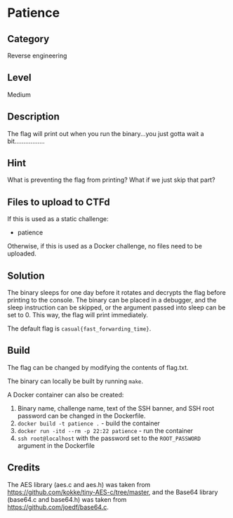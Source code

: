 # Patience

## Category

Reverse engineering

## Level

Medium

## Description

The flag will print out when you run the binary...you just gotta wait a bit.................

## Hint

What is preventing the flag from printing? What if we just skip that part?

## Files to upload to CTFd

If this is used as a static challenge:

* patience

Otherwise, if this is used as a Docker challenge, no files need to be uploaded.

## Solution

The binary sleeps for one day before it rotates and decrypts the flag before printing to the
console. The binary can be placed in a debugger, and the sleep instruction can be skipped, or the
argument passed into sleep can be set to 0. This way, the flag will print immediately.

The default flag is `casual{fast_forwarding_time}`.

## Build

The flag can be changed by modifying the contents of flag.txt.

The binary can locally be built by running `make`.

A Docker container can also be created:

1. Binary name, challenge name, text of the SSH banner, and SSH root password can be changed in the
Dockerfile.
2. `docker build -t patience .` - build the container
3. `docker run -itd --rm -p 22:22 patience` - run the container
4. `ssh root@localhost` with the password set to the `ROOT_PASSWORD` argument in the Dockerfile

## Credits

The AES library (aes.c and aes.h) was taken from https://github.com/kokke/tiny-AES-c/tree/master,
and the Base64 library (base64.c and base64.h) was taken from https://github.com/joedf/base64.c.
